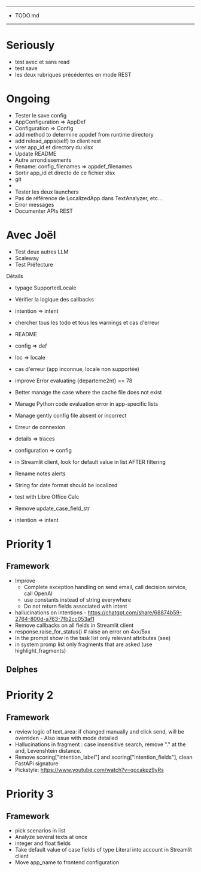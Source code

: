 *********
* TODO.md
*********

#  Seriously
- test avec et sans read
- test save
- les deux rubriques précédentes en mode REST

# Ongoing
- Tester le save config
- AppConfiguration => AppDef
- Configuration => Config
- add method to determine appdef from runtime directory
- add reload_apps(self) to client rest
- virer app_id et directory du xlsx
- Update README
- Autre arrondissements
- Rename: config_filenames => appdef_filenames
- Sortir app_id et directo de ce fichier xlsx
- git
- 
- Tester les deux launchers
- Pas de référence de LocalizedApp dans TextAnalyzer, etc...
- Error messages
- Documenter APIs REST

# Avec Joël
- Test deux autres LLM
- Scaleway
- Test Préfecture

Détails
- typage SupportedLocale
- Vérifier la logique des callbacks
- intention => intent
- chercher tous les todo et tous les warnings et cas d'erreur
- README
- config => def
- loc => locale
- cas d'erreur (app inconnue, locale non supportée)
- improve Error evaluating {departeme2nt} == 78
- Better manage the case where the cache file does not exist
- Manage Python code evaluation error in app-specific lists
- Manage gently config file absent or incorrect
- Erreur de connexion
- details => traces
- configuration => config
- in Streamlit client, look for default value in list AFTER filtering
- Rename notes alerts
- String for date format should be localized
- test with Libre Office Calc
- Remove update_case_field_str

- intention => intent

# Priority 1
## Framework
- Improve
  - Complete exception handling on send email, call decision service, call OpenAI
  - use constants instead of string everywhere
  - Do not return fields associated with intent
- hallucinations on intentions - https://chatgpt.com/share/68874b59-2764-800d-a763-7fb2cc053af1
- Remove callbacks on all fields in Streamlit client
- response.raise_for_status()              # raise an error on 4xx/5xx
- In the prompt show in the task list only relevant attributes (see)
- in system promp list only fragments that are asked (use highlight_fragments)

## Delphes

# Priority 2
## Framework
- review logic of text_area: if changed manually and click send, will be overriden - Also issue with mode detailed
- Hallucinations in fragment : case insensitive search, remove "." at the and, Levenshtein distance.
- Remove scoring["intention_label"] and scoring["intention_fields"], clean FastAPi signature
- Pickstyle: https://www.youtube.com/watch?v=qccakpz9yRs

# Priority 3
## Framework
- pick scenarios in list
- Analyze several texts at once
- integer and float fields
- Take default value of case fields of type Literal into account in Streamlit client
- Move app_name to frontend configuration